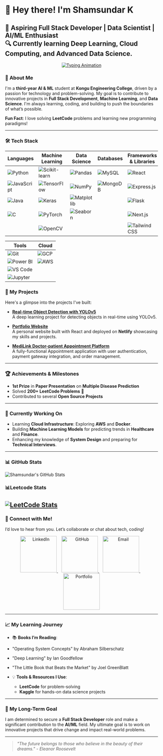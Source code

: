 # 👋 Hey there! I'm **Shamsundar K**  
🚀 **Aspiring Full Stack Developer | Data Scientist | AI/ML Enthusiast**  
🔍 Currently learning **Deep Learning**, **Cloud Computing**, and **Advanced Data Science**.
---


<p align="center">
  <a href="https://github.com/shamsundar2005">
    <img src="https://readme-typing-svg.herokuapp.com?font=Fira+Code&size=25&pause=1000&color=F70000&center=true&vCenter=true&width=600&lines=Welcome+to+Shamsundar%27s+Profile!;Aspiring+Full+Stack+Developer;AI%2FML+Enthusiast;LeetCode+Problem+Solver;Open+Source+Contributor;Passionate+about+Technology;Lifelong+Learner;Building+Innovative+Solutions;Explorer+of+New+Horizons;Turning+Ideas+into+Reality" alt="Typing Animation" />
  </a>
</p>






### 🚀 **About Me**

I'm a **third-year AI & ML** student at **Kongu Engineering College**, driven by a passion for technology and problem-solving. My goal is to contribute to innovative projects in **Full Stack Development**, **Machine Learning**, and **Data Science**. I'm always learning, coding, and building to push the boundaries of what’s possible.

**Fun Fact**: I love solving **LeetCode** problems and learning new programming paradigms!

---
### 🛠️ **Tech Stack**

| **Languages**                         | **Machine Learning**                     | **Data Science**                             | **Databases**                               | **Frameworks & Libraries**                  |
| ------------------------------------- | ---------------------------------------- | -------------------------------------------- | ------------------------------------------ | ------------------------------------------- |
| ![Python](https://img.shields.io/badge/-Python-3776AB?style=flat&logo=python&logoColor=white)  | ![Scikit-learn](https://img.shields.io/badge/-Scikit%20Learn-F7931E?style=flat&logo=scikit-learn&logoColor=white) | ![Pandas](https://img.shields.io/badge/-Pandas-150458?style=flat&logo=pandas&logoColor=white) | ![MySQL](https://img.shields.io/badge/-MySQL-4479A1?style=flat&logo=mysql&logoColor=white)   | ![React](https://img.shields.io/badge/-React-61DAFB?style=flat&logo=react&logoColor=black)  |
| ![JavaScript](https://img.shields.io/badge/-JavaScript-F7DF1E?style=flat&logo=javascript&logoColor=black) | ![TensorFlow](https://img.shields.io/badge/-TensorFlow-FF6F00?style=flat&logo=tensorflow&logoColor=white) | ![NumPy](https://img.shields.io/badge/-NumPy-013243?style=flat&logo=numpy&logoColor=white) | ![MongoDB](https://img.shields.io/badge/-MongoDB-47A248?style=flat&logo=mongodb&logoColor=white) | ![Express.js](https://img.shields.io/badge/-Express.js-000000?style=flat&logo=express&logoColor=white) |
| ![Java](https://img.shields.io/badge/-Java-007396?style=flat&logo=java&logoColor=white) | ![Keras](https://img.shields.io/badge/-Keras-D00000?style=flat&logo=keras&logoColor=white) | ![Matplotlib](https://img.shields.io/badge/-Matplotlib-008C89?style=flat&logo=matplotlib&logoColor=white) | | ![Flask](https://img.shields.io/badge/-Flask-000000?style=flat&logo=flask&logoColor=white) |
| ![C](https://img.shields.io/badge/-C-A8B9CC?style=flat&logo=c&logoColor=black) | ![PyTorch](https://img.shields.io/badge/-PyTorch-EE4C2C?style=flat&logo=pytorch&logoColor=white) | ![Seaborn](https://img.shields.io/badge/-Seaborn-9E8C9F?style=flat&logo=seaborn&logoColor=white) | | ![Next.js](https://img.shields.io/badge/-Next.js-000000?style=flat&logo=next.js&logoColor=white) |
|  | ![OpenCV](https://img.shields.io/badge/-OpenCV-5C3EE8?style=flat&logo=opencv&logoColor=white) | | |  ![Tailwind CSS](https://img.shields.io/badge/-Tailwind%20CSS-38B2AC?style=flat&logo=tailwind-css&logoColor=white) ||

| **Tools**                              | **Cloud**                                  |
| -------------------------------------  | ----------------------------------------  |
| ![Git](https://img.shields.io/badge/-Git-F05032?style=flat&logo=git&logoColor=white) | ![GCP](https://img.shields.io/badge/-GCP-4285F4?style=flat&logo=googlecloud&logoColor=white) |
| ![Power BI](https://img.shields.io/badge/-Power%20BI-00A1E4?style=flat&logo=powerbi&logoColor=white) | ![AWS](https://img.shields.io/badge/-AWS-232F3E?style=flat&logo=amazonaws&logoColor=white) |
| ![VS Code](https://img.shields.io/badge/-VS%20Code-0078D4?style=flat&logo=visualstudiocode&logoColor=white) | |
| ![Jupyter](https://img.shields.io/badge/-Jupyter-F37626?style=flat&logo=jupyter&logoColor=white) | |






### 💼 **My Projects**

Here's a glimpse into the projects I've built:

- **[Real-time Object Detection with YOLOv5](https://github.com/shamsundar2005/realtime-object-detection-app)**  
  A deep learning project for detecting objects in real-time using YOLOv5.

- **[Portfolio Website](https://shamsundar.tech/)**  
  A personal website built with React and deployed on **Netlify** showcasing my skills and projects.

- **[MediLink Doctor-patient Appointment Platform](https://github.com/shamsundar2005/MedilLink-Doctor_Appointment_Booking_System.git)**  
  A fully-functional Appointment application with user authentication, payment gateway integration, and order management.

---

### 🏆 **Achievements & Milestones**
- **1st Prize** in **Paper Presentation** on **Multiple Disease Prediction**
- Solved **200+ LeetCode Problems** 🧠
- Contributed to several **Open Source Projects**

---

### 🌱 **Currently Working On**
- Learning **Cloud Infrastructure**: Exploring **AWS** and **Docker**.
- Building **Machine Learning Models** for predicting trends in **Healthcare** and **Finance**.
- Enhancing my knowledge of **System Design** and preparing for **Technical Interviews**.

---

### 📊 **GitHub Stats**  
![Shamsundar's GitHub Stats](https://github-readme-stats.vercel.app/api?username=shamsundar2005&show_icons=true&hide_title=true&count_private=true&hide=prs&theme=radical)

### 📊**Leetcode Stats**
[![LeetCode Stats](https://leetcard.jacoblin.cool/shamsundarak2005?theme=dark)](https://leetcode.com/shamsundarak2005)
---

### 📣 **Connect with Me!**

I’d love to hear from you. Let’s collaborate or chat about tech, coding!  
<p align="center">
  <a href="https://www.linkedin.com/in/sham-sundar/">
    <img src="https://img.shields.io/badge/LinkedIn-%230077B5?style=flat&logo=linkedin&logoColor=white" alt="LinkedIn" width="120"/>
  </a>&nbsp;&nbsp;
  <a href="https://github.com/shamsundar2005">
    <img src="https://img.shields.io/badge/GitHub-%23121011?style=flat&logo=github&logoColor=white" alt="GitHub" width="120"/>
  </a>&nbsp;&nbsp;
  <a href="mailto:shamsundarak2005@gmail.com">
    <img src="https://img.shields.io/badge/Email-%23D14836?style=flat&logo=gmail&logoColor=white" alt="Email" width="120"/>
  </a>&nbsp;&nbsp;
  <a href="https://shamsundar.dev">
    <img src="https://img.shields.io/badge/Portfolio-%23F1F1F1?style=flat&logo=html5&logoColor=black" alt="Portfolio" width="120"/>
  </a>
</p>

---

### 📈 **My Learning Journey**

- 📚 **Books I’m Reading**:
 - "Operating System Concepts" by Abraham Silberschatz 
 - "Deep Learning" by Ian Goodfellow
 - "The Little Book that Beats the Market" by Joel GreenBlatt
  
- 💡 **Tools & Resources I Use**:  
  - **LeetCode** for problem-solving  
  - **Kaggle** for hands-on data science projects  

---

### 🎯 **My Long-Term Goal**
I am determined to secure a **Full Stack Developer** role and make a significant contribution to the **AI/ML** field. My ultimate goal is to work on innovative projects that drive change and impact real-world problems.

---
> _"The future belongs to those who believe in the beauty of their dreams." - Eleanor Roosevelt_
